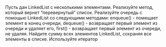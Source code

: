 Пусть дан LinkedList с несколькими элементами. Реализуйте метод, который вернет “перевернутый” список.
Реализуйте очередь с помощью LinkedList со следующими методами: enqueue() - помещает элемент в конец очереди, dequeue() - возвращает первый элемент из очереди и удаляет его, first() - возвращает первый элемент из очереди, не удаляя.
Найдите сумму всех элементов LinkedList, сохраняя все элементы в списке. Используйте итератор